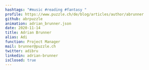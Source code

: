 ```yaml
---
hashtags: "#music #reading #fantasy "
profile: https://www.puzzle.ch/de/blog/articles/author/abrunner
github: abrpuzzle
animation: adrian_brunner.json
date: 2020-11-14
title: Adrian Brunner
alias: Adi
function: Project Manager
mail: brunner@puzzle.ch
twitter: adibru
linkedin: adrian-brunner
isClosed: true
---
```

